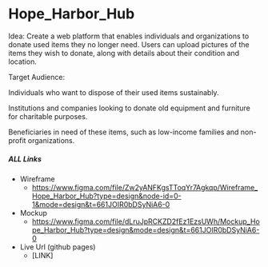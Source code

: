 # Hope_Harbor_Hub

Idea: Create a web platform that enables individuals and organizations
to donate used items they no longer need. Users can upload pictures
of the items they wish to donate, along with details about their
condition and location.

Target Audience:

Individuals who want to dispose of their used items sustainably.

Institutions and companies looking to donate old equipment and
furniture for charitable purposes.

Beneficiaries in need of these items, such as low-income families and
non-profit organizations.

##### ALL Links
  * Wireframe
    * https://www.figma.com/file/Zw2yANFKgsTToqYr7Agkqp/Wireframe_Hope_Harbor_Hub?type=design&node-id=0-1&mode=design&t=661JOIR0bDSyNiA6-0
  * Mockup
    * https://www.figma.com/file/dLruJpRCKZD2fEz1EzsUWh/Mockup_Hope_Harbor_Hub?type=design&mode=design&t=661JOIR0bDSyNiA6-0
  * Live Url (github pages)
    * [LINK] 
